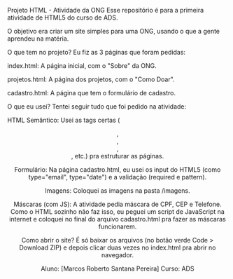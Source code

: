 Projeto HTML - Atividade da ONG
Esse repositório é para a primeira atividade de HTML5 do curso de ADS.

O objetivo era criar um site simples para uma ONG, usando o que a gente aprendeu na matéria.

O que tem no projeto?
Eu fiz as 3 páginas que foram pedidas:

index.html: A página inicial, com o "Sobre" da ONG.

projetos.html: A página dos projetos, com o "Como Doar".

cadastro.html: A página que tem o formulário de cadastro.

O que eu usei?
Tentei seguir tudo que foi pedido na atividade:

HTML Semântico: Usei as tags certas (<header>, <main>, <footer>, <section>, etc.) pra estruturar as páginas.

Formulário: Na página cadastro.html, eu usei os input do HTML5 (como type="email", type="date") e a validação (required e pattern).

Imagens: Coloquei as imagens na pasta /imagens.

Máscaras (com JS): A atividade pedia máscara de CPF, CEP e Telefone. Como o HTML sozinho não faz isso, eu peguei um script de JavaScript na internet e coloquei no final do arquivo cadastro.html pra fazer as máscaras funcionarem.

Como abrir o site?
É só baixar os arquivos (no botão verde Code > Download ZIP) e depois clicar duas vezes no index.html pra abrir no navegador.

Aluno: [Marcos Roberto Santana Pereira] Curso: ADS
